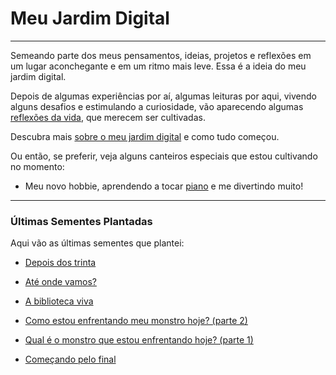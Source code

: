 # Meu Jardim Digital

---

Semeando parte dos meus pensamentos, ideias, projetos e reflexões em um lugar aconchegante e em um ritmo mais leve. Essa é a ideia do meu jardim digital.

Depois de algumas experiências por aí, algumas leituras por aqui, vivendo alguns desafios e estimulando a curiosidade, vão aparecendo algumas [reflexões da vida](./reflexoes-da-vida/content.md), que merecem ser cultivadas.

Descubra mais [sobre o meu jardim digital](./sobre-o-meu-jardim-digital/content.md) e como tudo começou.

Ou então, se preferir, veja alguns canteiros especiais que estou cultivando no momento:
- Meu novo hobbie, aprendendo a tocar [piano](./piano/content.md) e me divertindo muito!

---

### Últimas Sementes Plantadas

Aqui vão as últimas sementes que plantei:

- [Depois dos trinta](./piano/depois-dos-trinta/content.md)

- [Até onde vamos?](./reflexoes-da-vida/ate-onde-vamos/content.md)

- [A biblioteca viva](./reflexoes-da-vida/a-biblioteca-viva/content.md)

- [Como estou enfrentando meu monstro hoje? (parte 2)](./reflexoes-da-vida/como-estou-enfrentando-meu-monstro-hoje-parte-2/content.md)

- [Qual é o monstro que estou enfrentando hoje? (parte 1)](./reflexoes-da-vida/qual-e-o-monstro-que-estou-enfrentando-hoje-parte-1/content.md)

- [Começando pelo final](./sobre-o-meu-jardim-digital/comecando-pelo-final/content.md)